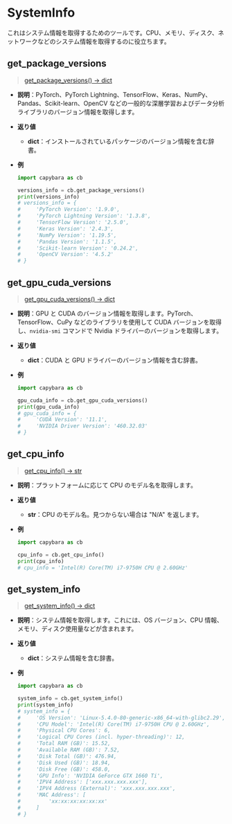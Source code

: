 # SystemInfo

これはシステム情報を取得するためのツールです。CPU、メモリ、ディスク、ネットワークなどのシステム情報を取得するのに役立ちます。

## get_package_versions

> [get_package_versions() -> dict](https://github.com/DocsaidLab/Capybara/blob/975d62fba4f76db59e715c220f7a2af5ad8d050e/capybara/utils/system_info.py#L14)

- **説明**：PyTorch、PyTorch Lightning、TensorFlow、Keras、NumPy、Pandas、Scikit-learn、OpenCV などの一般的な深層学習およびデータ分析ライブラリのバージョン情報を取得します。

- **返り値**

  - **dict**：インストールされているパッケージのバージョン情報を含む辞書。

- **例**

  ```python
  import capybara as cb

  versions_info = cb.get_package_versions()
  print(versions_info)
  # versions_info = {
  #     'PyTorch Version': '1.9.0',
  #     'PyTorch Lightning Version': '1.3.8',
  #     'TensorFlow Version': '2.5.0',
  #     'Keras Version': '2.4.3',
  #     'NumPy Version': '1.19.5',
  #     'Pandas Version': '1.1.5',
  #     'Scikit-learn Version': '0.24.2',
  #     'OpenCV Version': '4.5.2'
  # }
  ```

## get_gpu_cuda_versions

> [get_gpu_cuda_versions() -> dict](https://github.com/DocsaidLab/Capybara/blob/975d62fba4f76db59e715c220f7a2af5ad8d050e/capybara/utils/system_info.py#L84)

- **説明**：GPU と CUDA のバージョン情報を取得します。PyTorch、TensorFlow、CuPy などのライブラリを使用して CUDA バージョンを取得し、`nvidia-smi` コマンドで Nvidia ドライバーのバージョンを取得します。

- **返り値**

  - **dict**：CUDA と GPU ドライバーのバージョン情報を含む辞書。

- **例**

  ```python
  import capybara as cb

  gpu_cuda_info = cb.get_gpu_cuda_versions()
  print(gpu_cuda_info)
  # gpu_cuda_info = {
  #     'CUDA Version': '11.1',
  #     'NVIDIA Driver Version': '460.32.03'
  # }
  ```

## get_cpu_info

> [get_cpu_info() -> str](https://github.com/DocsaidLab/Capybara/blob/975d62fba4f76db59e715c220f7a2af5ad8d050e/capybara/utils/system_info.py#L134)

- **説明**：プラットフォームに応じて CPU のモデル名を取得します。

- **返り値**

  - **str**：CPU のモデル名。見つからない場合は "N/A" を返します。

- **例**

  ```python
  import capybara as cb

  cpu_info = cb.get_cpu_info()
  print(cpu_info)
  # cpu_info = 'Intel(R) Core(TM) i7-9750H CPU @ 2.60GHz'
  ```

## get_system_info

> [get_system_info() -> dict](https://github.com/DocsaidLab/Capybara/blob/975d62fba4f76db59e715c220f7a2af5ad8d050e/capybara/utils/system_info.py#L155)

- **説明**：システム情報を取得します。これには、OS バージョン、CPU 情報、メモリ、ディスク使用量などが含まれます。

- **返り値**

  - **dict**：システム情報を含む辞書。

- **例**

  ```python
  import capybara as cb

  system_info = cb.get_system_info()
  print(system_info)
  # system_info = {
  #     'OS Version': 'Linux-5.4.0-80-generic-x86_64-with-glibc2.29',
  #     'CPU Model': 'Intel(R) Core(TM) i7-9750H CPU @ 2.60GHz',
  #     'Physical CPU Cores': 6,
  #     'Logical CPU Cores (incl. hyper-threading)': 12,
  #     'Total RAM (GB)': 15.52,
  #     'Available RAM (GB)': 7.52,
  #     'Disk Total (GB)': 476.94,
  #     'Disk Used (GB)': 18.94,
  #     'Disk Free (GB)': 458.0,
  #     'GPU Info': 'NVIDIA GeForce GTX 1660 Ti',
  #     'IPV4 Address': ['xxx.xxx.xxx.xxx'],
  #     'IPV4 Address (External)': 'xxx.xxx.xxx.xxx',
  #     'MAC Address': [
  #         'xx:xx:xx:xx:xx:xx'
  #     ]
  # }
  ```
